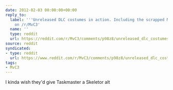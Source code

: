 ```yaml
---
date: 2012-02-03 00:00:00+00:00
reply_to:
  label: '''Unreleased DLC costumes in action. Including the scrapped Magneto alt.''
    on /r/MvC3'
  name: ''
  type: reddit
  url: https://reddit.com/r/MvC3/comments/p98z8/unreleased_dlc_costumes_in_action_including_the/
source: reddit
syndicated:
- type: reddit
  url: https://www.reddit.com/r/MvC3/comments/p98z8/unreleased_dlc_costumes_in_action_including_the/c3nio2i/
tags:
- MvC3
---
```


I kinda wish they'd give Taskmaster a Skeletor alt